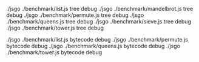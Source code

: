 ./jsgo ./benchmark/list.js tree debug
./jsgo ./benchmark/mandelbrot.js tree debug
./jsgo ./benchmark/permute.js tree debug
./jsgo ./benchmark/queens.js tree debug
./jsgo ./benchmark/sieve.js tree debug
./jsgo ./benchmark/tower.js tree debug


./jsgo ./benchmark/list.js bytecode debug
./jsgo ./benchmark/permute.js bytecode debug
./jsgo ./benchmark/queens.js bytecode debug
./jsgo ./benchmark/tower.js bytecode debug